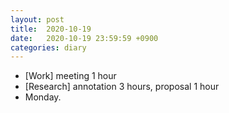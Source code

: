 ```yaml
---
layout: post
title:  2020-10-19
date:   2020-10-19 23:59:59 +0900
categories: diary
---
```


- [Work] meeting 1 hour
- [Research] annotation 3 hours, proposal 1 hour
- Monday.